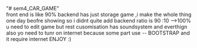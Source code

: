 "# sem4_CAR_GAME"  
front end is like 90% 
backend has just storage game  ,i make the whole thing one day beofre showing so i didnt quite add backend 
 ratio is 90 :10 -->100% 
 u need to edit game 
 but rest cusomisation has soundsystem and everthign 
 also yo need to tunr on internet because some part use -- BOOTSTRAP and it require internet 
  ENJOY :)
